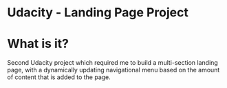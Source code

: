 # Udacity - Landing Page Project

# What is it?
Second Udacity project which required me to build a multi-section landing page, with a dynamically updating navigational menu based on the amount of content that is added to the page.
